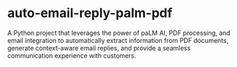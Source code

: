 # auto-email-reply-palm-pdf
A Python project that leverages the power of paLM AI, PDF processing, and email integration to automatically extract information from PDF documents, generate context-aware email replies, and provide a seamless communication experience with customers.
